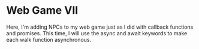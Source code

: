 # Web Game VII

Here, I'm adding NPCs to my web game just as I did with callback functions and promises. This time, I will use the async and await keywords to make each walk function asynchronous.